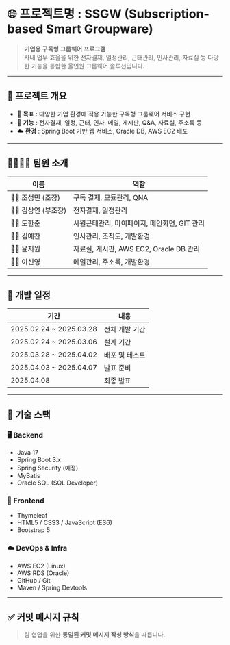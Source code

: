 # 🌐 프로젝트명 : **SSGW (Subscription-based Smart Groupware)**

> **기업용 구독형 그룹웨어 프로그램**  
> 사내 업무 효율을 위한 전자결재, 일정관리, 근태관리, 인사관리, 자료실 등 다양한 기능을 통합한 올인원 그룹웨어 솔루션입니다.

---

## 🧩 프로젝트 개요

- 💼 **목표** : 다양한 기업 환경에 적용 가능한 구독형 그룹웨어 서비스 구현
- 🧠 **기능** : 전자결재, 일정, 근태, 인사, 메일, 게시판, Q&A, 자료실, 주소록 등
- ☁️ **환경** : Spring Boot 기반 웹 서비스, Oracle DB, AWS EC2 배포

---

## 👨‍👩‍👧‍👦 팀원 소개

| 이름 | 역할 |
|------|------|
| 🧑‍💼 조성민 (조장) | 구독 결제, 모듈관리, QNA |
| 👨‍💻 김상연 (부조장) | 전자결재, 일정관리 |
| 👨‍🔧 도한준 | 사원근태관리, 마이페이지, 메인화면, GIT 관리 |
| 👨‍💼 김예찬 | 인사관리, 조직도, 개발환경 |
| 🧑‍💻 윤지원 | 자료실, 게시판, AWS EC2, Oracle DB 관리 |
| 👩‍💻 이신영 | 메일관리, 주소록, 개발환경 |

---

## 📆 개발 일정

| 기간 | 내용 |
|------|------|
| 2025.02.24 ~ 2025.03.28 | 전체 개발 기간 |
| 2025.02.24 ~ 2025.03.06 | 설계 기간 |
| 2025.03.28 ~ 2025.04.02 | 배포 및 테스트 |
| 2025.04.03 ~ 2025.04.07 | 발표 준비 |
| 2025.04.08 | 최종 발표 |

---

## 🧪 기술 스택

### 🖥️ Backend
- Java 17
- Spring Boot 3.x
- Spring Security (예정)
- MyBatis
- Oracle SQL (SQL Developer)

### 🧰 Frontend
- Thymeleaf
- HTML5 / CSS3 / JavaScript (ES6)
- Bootstrap 5

### ☁️ DevOps & Infra
- AWS EC2 (Linux)
- AWS RDS (Oracle)
- GitHub / Git
- Maven / Spring Devtools

---

## ✅ 커밋 메시지 규칙

> 팀 협업을 위한 **통일된 커밋 메시지 작성 방식**을 따릅니다.

